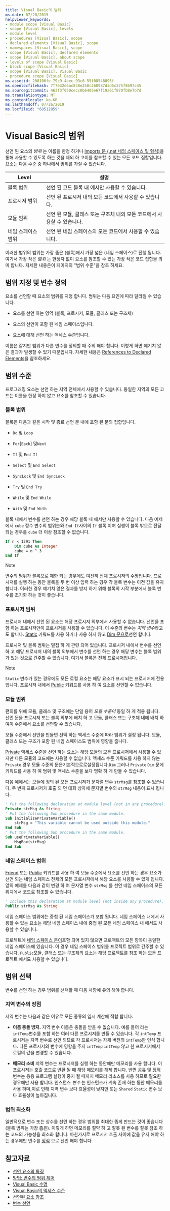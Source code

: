 ```yaml
---
title: Visual Basic의 범위
ms.date: 07/20/2015
helpviewer_keywords:
- module scope [Visual Basic]
- scope [Visual Basic], levels
- module level
- procedures [Visual Basic], scope
- declared elements [Visual Basic], scope
- namespaces [Visual Basic], scope
- scope [Visual Basic], declared elements
- scope [Visual Basic], about scope
- levels of scope [Visual Basic]
- block scope [Visual Basic]
- scope [Visual Basic], Visual Basic
- procedure scope [Visual Basic]
ms.assetid: 208106fe-79c9-4eec-93c6-55f08548895f
ms.openlocfilehash: 7f7e32d6ac838e250c260987d3d5c375f8697c45
ms.sourcegitcommit: 463f3f050cecc0b6403e67f19a61f870fb8e7b7d
ms.translationtype: MT
ms.contentlocale: ko-KR
ms.lasthandoff: 07/26/2019
ms.locfileid: "68512859"
---
```

# <a name="scope-in-visual-basic"></a>Visual Basic의 범위

선언 된 요소의 *범위* 는 이름을 한정 하거나 [Imports 문 (.net 네임 스페이스 및 형식)](../../../../visual-basic/language-reference/statements/imports-statement-net-namespace-and-type.md)을 통해 사용할 수 있도록 하는 것을 제외 하 고이를 참조할 수 있는 모든 코드 집합입니다. 요소는 다음 수준 중 하나에서 범위를 가질 수 있습니다.

|Level|설명|
|-----------|-----------------|
|블록 범위|선언 된 코드 블록 내 에서만 사용할 수 있습니다.|
|프로시저 범위|선언 된 프로시저 내의 모든 코드에서 사용할 수 있습니다.|
|모듈 범위|선언 된 모듈, 클래스 또는 구조체 내의 모든 코드에서 사용할 수 있습니다.|
|네임 스페이스 범위|선언 된 네임 스페이스의 모든 코드에서 사용할 수 있습니다.|

이러한 범위의 범위는 가장 좁은 (블록)에서 가장 넓은 (네임 스페이스)로 진행 됩니다. 여기서 가장 작은 *범위* 는 한정자 없이 요소를 참조할 수 있는 가장 작은 코드 집합을 의미 합니다. 자세한 내용은이 페이지의 "범위 수준"을 참조 하세요.

## <a name="specifying-scope-and-defining-variables"></a>범위 지정 및 변수 정의

요소를 선언할 때 요소의 범위를 지정 합니다. 범위는 다음 요인에 따라 달라질 수 있습니다.

- 요소를 선언 하는 영역 (블록, 프로시저, 모듈, 클래스 또는 구조체)

- 요소의 선언이 포함 된 네임 스페이스입니다.

- 요소에 대해 선언 하는 액세스 수준입니다.

이름은 같지만 범위가 다른 변수를 정의할 때 주의 해야 합니다. 이렇게 하면 예기치 않은 결과가 발생할 수 있기 때문입니다. 자세한 내용은 [References to Declared Elements](../../../../visual-basic/programming-guide/language-features/declared-elements/references-to-declared-elements.md)을 참조하세요.

## <a name="levels-of-scope"></a>범위 수준

프로그래밍 요소는 선언 하는 지역 전체에서 사용할 수 있습니다. 동일한 지역의 모든 코드는 이름을 한정 하지 않고 요소를 참조할 수 있습니다.

### <a name="block-scope"></a>블록 범위

블록은 다음과 같은 시작 및 종료 선언 문 내에 포함 된 문의 집합입니다.

- `Do` 및 `Loop`

- `For`[`Each`] 및`Next`

- `If` 및 `End If`

- `Select` 및 `End Select`

- `SyncLock` 및 `End SyncLock`

- `Try` 및 `End Try`

- `While` 및 `End While`

- `With` 및 `End With`

블록 내에서 변수를 선언 하는 경우 해당 블록 내 에서만 사용할 수 있습니다. 다음 예제에서 `cube` 정수 변수의 범위는와 `End If`사이의 `If` 블록 이며 실행이 블록 밖으로 전달 되는 경우를 `cube` 더 이상 참조할 수 없습니다.

```vb
If n < 1291 Then
    Dim cube As Integer
    cube = n ^ 3
End If
```

> [!NOTE]
> 변수의 범위가 블록으로 제한 되는 경우에도 여전히 전체 프로시저의 수명입니다. 프로시저를 실행 하는 동안 블록을 두 번 이상 입력 하는 경우 각 블록 변수는 이전 값을 유지 합니다. 이러한 경우 예기치 않은 결과를 방지 하기 위해 블록의 시작 부분에서 블록 변수를 초기화 하는 것이 좋습니다.

### <a name="procedure-scope"></a>프로시저 범위

프로시저 내에서 선언 된 요소는 해당 프로시저 외부에서 사용할 수 없습니다. 선언을 포함 하는 프로시저만이 프로시저를 사용할 수 있습니다. 이 수준의 변수는 *지역 변수*라고도 합니다. [Static](../../../../visual-basic/language-reference/modifiers/static.md) 키워드를 사용 하거나 사용 하지 않고 [Dim 문으로](../../../../visual-basic/language-reference/statements/dim-statement.md)선언 합니다.

프로시저 및 블록 범위는 밀접 하 게 관련 되어 있습니다. 프로시저 내에서 변수를 선언 하 고 해당 프로시저 내의 블록 외부에서 변수를 선언 하는 경우 해당 변수는 블록 범위가 있는 것으로 간주할 수 있습니다. 여기서 블록은 전체 프로시저입니다.

> [!NOTE]
> `Static` 변수가 있는 경우에도 모든 로컬 요소는 해당 요소가 표시 되는 프로시저에 전용입니다. 프로시저 내에서 [Public](../../../../visual-basic/language-reference/modifiers/public.md) 키워드를 사용 하 여 요소를 선언할 수 없습니다.

### <a name="module-scope"></a>모듈 범위

편의를 위해 모듈, 클래스 및 구조에는 단일 용어 *모듈 수준이* 동일 하 게 적용 됩니다. 선언 문을 프로시저 또는 블록 외부에 배치 하 고 모듈, 클래스 또는 구조체 내에 배치 하 여이 수준에서 요소를 선언할 수 있습니다.

모듈 수준에서 선언을 만들면 선택 하는 액세스 수준에 따라 범위가 결정 됩니다. 모듈, 클래스 또는 구조가 포함 된 네임 스페이스도 범위에 영향을 줍니다.

[Private](../../../../visual-basic/language-reference/modifiers/private.md) 액세스 수준을 선언 하는 요소는 해당 모듈의 모든 프로시저에서 사용할 수 있지만 다른 모듈의 코드에는 사용할 수 없습니다. 액세스 수준 키워드를 사용 하지 않는 `Private` 경우 모듈 수준의 문은기본적으로로설정됩니다.`Dim` 그러나 `Private` `Dim` 문에 키워드를 사용 하 여 범위 및 액세스 수준을 보다 명확 하 게 만들 수 있습니다.

다음 예에서는 모듈에 정의 된 모든 프로시저가 문자열 변수 `strMsg`를 참조할 수 있습니다. 두 번째 프로시저가 호출 되 면 대화 상자에 문자열 변수의 `strMsg` 내용이 표시 됩니다.

```vb
' Put the following declaration at module level (not in any procedure).
Private strMsg As String
' Put the following Sub procedure in the same module.
Sub initializePrivateVariable()
    strMsg = "This variable cannot be used outside this module."
End Sub
' Put the following Sub procedure in the same module.
Sub usePrivateVariable()
    MsgBox(strMsg)
End Sub
```

### <a name="namespace-scope"></a>네임 스페이스 범위

[Friend](../../../../visual-basic/language-reference/modifiers/friend.md) 또는 [Public](../../../../visual-basic/language-reference/modifiers/public.md) 키워드를 사용 하 여 모듈 수준에서 요소를 선언 하는 경우 요소가 선언 되는 네임 스페이스 전체의 모든 프로시저에서 해당 요소를 사용할 수 있게 됩니다. 앞의 예제를 다음과 같이 변경 하 여 문자열 변수 `strMsg` 를 선언 네임 스페이스의 모든 위치에서 코드로 참조할 수 있습니다.

```vb
' Include this declaration at module level (not inside any procedure).
Public strMsg As String
```

네임 스페이스 범위에는 중첩 된 네임 스페이스가 포함 됩니다. 네임 스페이스 내에서 사용할 수 있는 요소는 해당 네임 스페이스 내에 중첩 된 모든 네임 스페이스 내 에서도 사용할 수 있습니다.

프로젝트에 [네임 스페이스 문이](../../../../visual-basic/language-reference/statements/namespace-statement.md)포함 되어 있지 않으면 프로젝트의 모든 항목이 동일한 네임 스페이스에 있습니다. 이 경우 네임 스페이스 범위를 프로젝트 범위로 간주할 수 있습니다. `Public`모듈, 클래스 또는 구조체의 요소는 해당 프로젝트를 참조 하는 모든 프로젝트 에서도 사용할 수 있습니다.

## <a name="choice-of-scope"></a>범위 선택

변수를 선언 하는 경우 범위를 선택할 때 다음 사항에 유의 해야 합니다.

### <a name="advantages-of-local-variables"></a>지역 변수의 장점

지역 변수는 다음과 같은 이유로 모든 종류의 임시 계산에 적합 합니다.

- **이름 충돌 방지.** 지역 변수 이름은 충돌을 받을 수 없습니다. 예를 들어 라는 `intTemp`변수를 포함 하는 여러 다른 프로시저를 만들 수 있습니다. 각 `intTemp` 프로시저는 지역 변수로 선언 되므로 각 프로시저는 자체 버전의 `intTemp`만 인식 합니다. 다른 프로시저의 변수에 영향을 주지 `intTemp` `intTemp` 않고 한 프로시저에서 로컬의 값을 변경할 수 있습니다.

- **메모리 소비** 지역 변수는 프로시저를 실행 하는 동안에만 메모리를 사용 합니다. 이 프로시저는 호출 코드로 반환 될 때 해당 메모리를 해제 합니다. 반면 [공유](../../../../visual-basic/language-reference/modifiers/shared.md) 및 [정적](../../../../visual-basic/language-reference/modifiers/static.md) 변수는 응용 프로그램 실행이 중지 될 때까지 메모리 리소스를 사용 하므로 필요한 경우에만 사용 합니다. 인스턴스 *변수* 는 인스턴스가 계속 존재 하는 동안 메모리를 사용 하며,이로 인해 지역 변수 보다 효율성이 낮지만 또는 `Shared` `Static` 변수 보다 효율성이 높아집니다.

### <a name="minimizing-scope"></a>범위 최소화

일반적으로 변수 또는 상수를 선언 하는 경우 범위를 최대한 좁게 만드는 것이 좋습니다 (블록 범위는 가장 좁은). 이렇게 하면 메모리를 절약 하 고 잘못 된 변수를 잘못 참조 하는 코드의 가능성을 최소화 합니다. 마찬가지로 프로시저 호출 사이에 값을 유지 해야 하는 경우에만 변수를 [정적](../../../../visual-basic/language-reference/modifiers/static.md) 으로 선언 해야 합니다.

## <a name="see-also"></a>참고자료

- [선언 요소의 특징](../../../../visual-basic/programming-guide/language-features/declared-elements/declared-element-characteristics.md)
- [방법: 변수의 범위 제어](../../../../visual-basic/programming-guide/language-features/declared-elements/how-to-control-the-scope-of-a-variable.md)
- [Visual Basic 수명](../../../../visual-basic/programming-guide/language-features/declared-elements/lifetime.md)
- [Visual Basic의 액세스 수준](../../../../visual-basic/programming-guide/language-features/declared-elements/access-levels.md)
- [선언된 요소 참조](../../../../visual-basic/programming-guide/language-features/declared-elements/references-to-declared-elements.md)
- [변수 선언](../../../../visual-basic/programming-guide/language-features/variables/variable-declaration.md)
